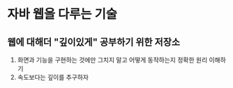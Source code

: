 # 자바 웹을 다루는 기술 
## 웹에 대해더 **"깊이있게"** 공부하기 위한 저장소
  
1. 화면과 기능을 구현하는 것에만 그치지 말고 어떻게 동작하는지 정확한 원리 이해하기  
2. 속도보다는 깊이를 추구하자
